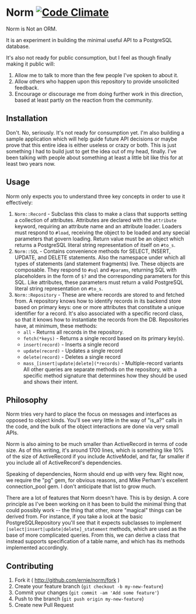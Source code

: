 # Norm [![Code Climate](https://codeclimate.com/github/ernie/norm.png)](https://codeclimate.com/github/ernie/norm)

Norm is Not an ORM.

It is an experiment in building the minimal useful API to a PostgreSQL database.

It's also not ready for public consumption, but I feel as though finally making
it public will:

1. Allow me to talk to more than the few people I've spoken to about it.
2. Allow others who happen upon this repository to provide unsolicited feedback.
3. Encourage or discourage me from doing further work in this direction, based
   at least partly on the reaction from the community.

## Installation

Don't. No, seriously. It's not ready for consumption yet. I'm also building a
sample application which will help guide future API decisions or maybe prove
that this entire idea is either useless or crazy or both. This is just
something I had to build just to get the idea out of my head, finally. I've been
talking with people about something at least a little bit like this for at least
two years now.

## Usage

Norm only expects you to understand three key concepts in order to use it
effectively:

1. `Norm::Record` - Subclass this class to make a class that supports setting a
   collection of attributes. Attributes are declared with the `attribute`
   keyword, requiring an attribute name and an attribute loader. Loaders must
   respond to `#load`, receiving the object to be loaded and any special
   parameters that govern loading. Return value must be an object which returns
   a PostgreSQL literal string representation of itself on `#to_s`.
2. `Norm::SQL` - Contains convenience methods for SELECT, INSERT, UPDATE, and
   DELETE statements. Also the namespace under which all types of statements
   (and statement fragments) live. These objects are composable. They respond to
   `#sql` and `#params`, returning SQL with placeholders in the form of `$?` and
   the corresponding parameters for this SQL. Like attributes, these parameters
   must return a valid PostgreSQL literal string representation on `#to_s`.
3. `Norm::Repository` - These are where records are stored to and fetched from.
   A repository knows how to identify records in its backend store based on
   primary keys: one or more attributes that constitute a unique identifier for
   a record. It's also associated with a specific record class, so that it knows
   how to instantiate the records from the DB. Repositories have, at minimum,
   these methods:
     * `all` - Returns all records in the repository.
     * `fetch(*keys)` - Returns a single record based on its primary key(s).
     * `insert(record)` - Inserts a single record
     * `update(record)` - Updates a single record
     * `delete(record)` - Deletes a single record
     * `mass_[insert|update|delete](*records)` - Multiple-record variants  
   All other queries are separate methods on the repository, with a specific
   method signature that determines how they should be used and shows their
   intent.

## Philosophy

Norm tries very hard to place the focus on messages and interfaces as opposed
to object kinds. You'll see very little in the way of "is_a?" calls in the
code, and the bulk of the object interactions are done via very small APIs.

Norm is also aiming to be much smaller than ActiveRecord in terms of code size.
As of this writing, it's around 1700 lines, which is something like 10% of the
size of ActiveRecord if you include ActiveModel, and far, far smaller if you
include all of ActiveRecord's dependencies.

Speaking of dependencies, Norm should end up with very few. Right now, we
require the "pg" gem, for obvious reasons, and Mike Perham's excellent
connection_pool gem. I don't anticipate that list to grow much.

There are a lot of features that Norm doesn't have. This is by design. A core
principle as I've been working on it has been to build the minimal thing that
could possibly work -- the thing that other, more "magical" things can be
derived from. For instance, if you take a look at the basic PostgreSQLRepository
you'll see that it expects subclasses to implement
`[select|insert|update|delete]_statement` methods, which are used as the base
of more complicated queries. From this, we can derive a class that instead
supports specification of a table name, and which has its methods implemented
accordingly.

## Contributing

1. Fork it ( http://github.com/ernie/norm/fork )
2. Create your feature branch (`git checkout -b my-new-feature`)
3. Commit your changes (`git commit -am 'Add some feature'`)
4. Push to the branch (`git push origin my-new-feature`)
5. Create new Pull Request
